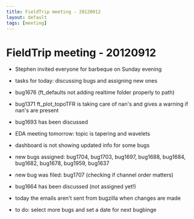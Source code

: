 ```yaml
---
title: FieldTrip meeting - 20120912
layout: default
tags: [meeting]
---
```


# FieldTrip meeting - 20120912

*  Stephen invited everyone for barbeque on Sunday evening

*  tasks for today: discussing bugs and assigning new ones

*  bug1676 (ft_defaults not adding realtime folder properly to path)

*  bug1371 ft_plot_topoTFR is taking care of nan's and gives a warning if nan's are present

*  bug1693 has been discussed  

*  EDA meeting tomorrow: topic is tapering and wavelets

*  dashboard is not showing updated info for some bugs

*  new bugs assigned: bug1704, bug1703, bug1697, bug1688, bug1684, bug1682, bug1678, bug1959, bug1637 

*  new bug was filed: bug1707 (checking if channel order matters)

*  bug1664 has been discussed (not assigned yet!)

*  today the emails aren't sent from bugzilla when changes are made

*  to do: select more bugs and set a date for next bugbinge
